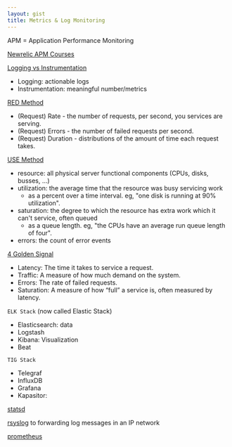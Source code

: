```yaml
---
layout: gist
title: Metrics & Log Monitoring
---
```


APM = Application Performance Monitoring

[Newrelic APM Courses](https://learn.newrelic.com/courses/intro_apm)

[Logging vs Instrumentation](https://peter.bourgon.org/blog/2016/02/07/logging-v-instrumentation.html)
- Logging: actionable logs
- Instrumentation: meaningful number/metrics

[RED Method](https://www.weave.works/blog/the-red-method-key-metrics-for-microservices-architecture/)
- (Request) Rate - the number of requests, per second, you services are serving.
- (Request) Errors - the number of failed requests per second.
- (Request) Duration - distributions of the amount of time each request takes.

[USE Method](http://www.brendangregg.com/usemethod.html)
- resource: all physical server functional components (CPUs, disks, busses, ...) 
- utilization: the average time that the resource was busy servicing work
  - as a percent over a time interval. eg, "one disk is running at 90% utilization".
- saturation: the degree to which the resource has extra work which it can't service, often queued
  - as a queue length. eg, "the CPUs have an average run queue length of four".
- errors: the count of error events

[4 Golden Signal](https://landing.google.com/sre/sre-book/chapters/monitoring-distributed-systems/)
- Latency:  The time it takes to service a request.
- Traffic: A measure of how much demand on the system.
- Errors: The rate of failed requests.
- Saturation: A measure of how “full” a service is, often measured by latency.


`ELK Stack` (now called Elastic Stack)
- Elasticsearch: data
- Logstash
- Kibana: Visualization
- Beat


`TIG Stack`
- Telegraf
- InfluxDB
- Grafana
- Kapasitor: 

[statsd](https://github.com/etsy/statsd)

[rsyslog](http://www.rsyslog.com/) to forwarding log messages in an IP network

[prometheus](https://prometheus.io/)
